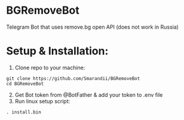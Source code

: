 # BGRemoveBot

Telegram Bot that uses remove.bg open API
(does not work in Russia)

# Setup & Installation:

1. Clone repo to your machine:
```shell
git clone https://github.com/Smarandii/BGRemoveBot
cd BGRemoveBot
```
2. Get Bot token from @BotFather & add your token to .env file
3. Run linux setup script:
```shell
. install.bin
```

